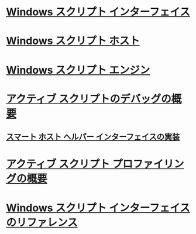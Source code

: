# [Windows スクリプト インターフェイス](windows-script-interfaces.md)
# [Windows スクリプト ホスト](windows-script-hosts.md)
# [Windows スクリプト エンジン](windows-script-engines.md)
# [アクティブ スクリプトのデバッグの概要](active-script-debugging-overview.md)
## [スマート ホスト ヘルパー インターフェイスの実装](implementing-smart-host-helper-interfaces.md)
# [アクティブ スクリプト プロファイリングの概要](active-script-profiling-overview.md)
# [Windows スクリプト インターフェイスのリファレンス](reference/TOC.md)
